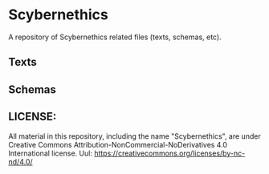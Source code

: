 # Scybernethics
A repository of Scybernethics related files (texts, schemas, etc).

## Texts

## Schemas

## LICENSE: 
All material in this repository, including the name "Scybernethics", are under Creative Commons Attribution-NonCommercial-NoDerivatives 4.0 International license.
Uul: https://creativecommons.org/licenses/by-nc-nd/4.0/ 
